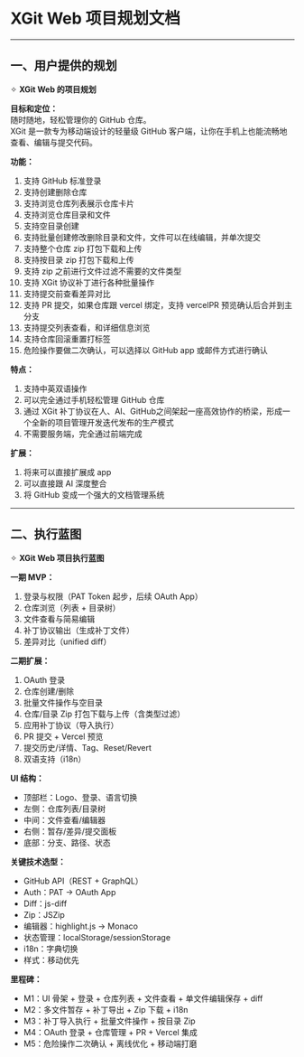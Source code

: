 # XGit Web 项目规划文档

---

## 一、用户提供的规划

✧ **XGit Web 的项目规划**

**目标和定位：**  
随时随地，轻松管理你的 GitHub 仓库。  
XGit 是一款专为移动端设计的轻量级 GitHub 客户端，让你在手机上也能流畅地查看、编辑与提交代码。

**功能：**
1. 支持 GitHub 标准登录  
2. 支持创建删除仓库  
3. 支持浏览仓库列表展示仓库卡片  
4. 支持浏览仓库目录和文件  
5. 支持空目录创建  
6. 支持批量创建修改删除目录和文件，文件可以在线编辑，并单次提交  
7. 支持整个仓库 zip 打包下载和上传  
8. 支持按目录 zip 打包下载和上传  
9. 支持 zip 之前进行文件过滤不需要的文件类型  
10. 支持 XGit 协议补丁进行各种批量操作  
11. 支持提交前查看差异对比  
12. 支持 PR 提交，如果仓库跟 vercel 绑定，支持 vercelPR 预览确认后合并到主分支  
13. 支持提交列表查看，和详细信息浏览  
14. 支持仓库回滚重置打标签  
15. 危险操作要做二次确认，可以选择以 GitHub app 或邮件方式进行确认  

**特点：**
1. 支持中英双语操作  
2. 可以完全通过手机轻松管理 GitHub 仓库  
3. 通过 XGit 补丁协议在人、AI、GitHub之间架起一座高效协作的桥梁，形成一个全新的项目管理开发迭代发布的生产模式  
4. 不需要服务端，完全通过前端完成  

**扩展：**
1. 将来可以直接扩展成 app  
2. 可以直接跟 AI 深度整合  
3. 将 GitHub 变成一个强大的文档管理系统  

---

## 二、执行蓝图

✧ **XGit Web 项目执行蓝图**

**一期 MVP：**
1. 登录与权限（PAT Token 起步，后续 OAuth App）  
2. 仓库浏览（列表 + 目录树）  
3. 文件查看与简易编辑  
4. 补丁协议输出（生成补丁文件）  
5. 差异对比（unified diff）  

**二期扩展：**
1. OAuth 登录  
2. 仓库创建/删除  
3. 批量文件操作与空目录  
4. 仓库/目录 Zip 打包下载与上传（含类型过滤）  
5. 应用补丁协议（导入执行）  
6. PR 提交 + Vercel 预览  
7. 提交历史/详情、Tag、Reset/Revert  
8. 双语支持（i18n）  

**UI 结构：**
- 顶部栏：Logo、登录、语言切换  
- 左侧：仓库列表/目录树  
- 中间：文件查看/编辑器  
- 右侧：暂存/差异/提交面板  
- 底部：分支、路径、状态  

**关键技术选型：**
- GitHub API（REST + GraphQL）  
- Auth：PAT → OAuth App  
- Diff：js-diff  
- Zip：JSZip  
- 编辑器：highlight.js → Monaco  
- 状态管理：localStorage/sessionStorage  
- i18n：字典切换  
- 样式：移动优先  

**里程碑：**
- M1：UI 骨架 + 登录 + 仓库列表 + 文件查看 + 单文件编辑保存 + diff  
- M2：多文件暂存 + 补丁导出 + Zip 下载 + i18n  
- M3：补丁导入执行 + 批量文件操作 + 按目录 Zip  
- M4：OAuth 登录 + 仓库管理 + PR + Vercel 集成  
- M5：危险操作二次确认 + 离线优化 + 移动端打磨  
